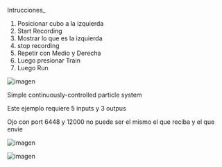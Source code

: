 Intrucciones_
1. Posicionar cubo a la izquierda
2. Start Recording
3. Mostrar lo que es la izquierda
4. stop recording
5. Repetir con Medio y Derecha
6. Luego presionar Train
7. Luego Run

![imagen](https://github.com/vickgit201/audiv027-2024-1/assets/128842460/a96bd24a-cd8f-4c07-93a7-1b1b6775ca6c)

Simple continuously-controlled particle system 

Este ejemplo requiere 5 inputs y 3 outpus

Ojo con port 6448 y 12000 no puede ser el mismo el que reciba y el que envíe

![imagen](https://github.com/vickgit201/audiv027-2024-1/assets/128842460/eca8b336-27e2-4061-b706-c046dd7b07d7)

![imagen](https://github.com/vickgit201/audiv027-2024-1/assets/128842460/ba5ba411-d161-4b95-bb8b-562a628d9a4e)

